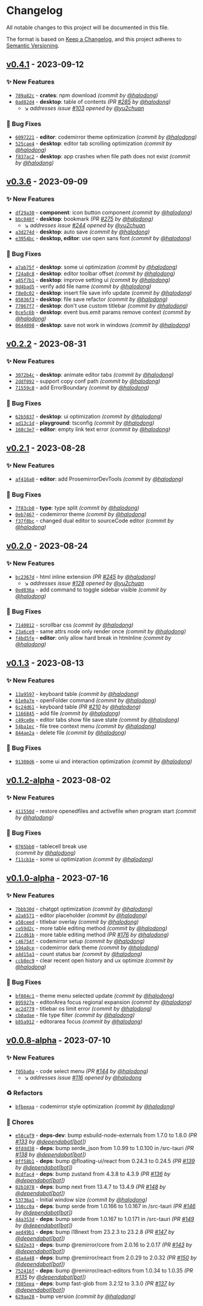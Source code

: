 # Changelog
All notable changes to this project will be documented in this file.

The format is based on [Keep a Changelog](https://keepachangelog.com/en/1.0.0/),
and this project adheres to [Semantic Versioning](https://semver.org/spec/v2.0.0.html).

## [v0.4.1] - 2023-09-12
### :sparkles: New Features
- [`789a82c`](https://github.com/linebyline-group/linebyline/commit/789a82c1824a30e08ff9f0964209fa67872c5139) - **crates**: npm download *(commit by [@halodong](https://github.com/halodong))*
- [`0ad82d4`](https://github.com/linebyline-group/linebyline/commit/0ad82d43dabb69d7ce3c28454582d335a35e3e18) - **desktop**: table of contents *(PR [#285](https://github.com/linebyline-group/linebyline/pull/285) by [@halodong](https://github.com/halodong))*
  - :arrow_lower_right: *addresses issue [#103](undefined) opened by [@yu2chuan](https://github.com/yu2chuan)*

### :bug: Bug Fixes
- [`6097221`](https://github.com/linebyline-group/linebyline/commit/6097221409cacd249345432e6fdc254838e4d002) - **editor**: codemirror theme optimization *(commit by [@halodong](https://github.com/halodong))*
- [`525cae4`](https://github.com/linebyline-group/linebyline/commit/525cae475d127a829715d7ccaaaeecf384f2978e) - **desktop**: editor tab scrolling optimization *(commit by [@halodong](https://github.com/halodong))*
- [`f837ac2`](https://github.com/linebyline-group/linebyline/commit/f837ac2f27dc194bd483aa57106990c95f09637c) - **desktop**: app crashes when file path does not exist *(commit by [@halodong](https://github.com/halodong))*


## [v0.3.6] - 2023-09-09
### :sparkles: New Features
- [`df29a30`](https://github.com/linebyline-group/linebyline/commit/df29a302ebf351fbdb722878d2151a4392585e7a) - **component**: icon button component *(commit by [@halodong](https://github.com/halodong))*
- [`bbc048f`](https://github.com/linebyline-group/linebyline/commit/bbc048f21828ac929f4c87d393612ce2c28f2c15) - **desktop**: bookmark *(PR [#275](https://github.com/linebyline-group/linebyline/pull/275) by [@halodong](https://github.com/halodong))*
  - :arrow_lower_right: *addresses issue [#244](undefined) opened by [@yu2chuan](https://github.com/yu2chuan)*
- [`a3d274d`](https://github.com/linebyline-group/linebyline/commit/a3d274d3c707a4d2144509428c4a8124a0d57d81) - **desktop**: auto save *(commit by [@halodong](https://github.com/halodong))*
- [`e3954bc`](https://github.com/linebyline-group/linebyline/commit/e3954bc29475a0da5c3c574a741787d26d797a0b) - **desktop, editor**: use open sans font *(commit by [@halodong](https://github.com/halodong))*

### :bug: Bug Fixes
- [`a7ab75f`](https://github.com/linebyline-group/linebyline/commit/a7ab75f7179105d0fb172cf920a25cdbf7c81c37) - **desktop**: some ui optimization *(commit by [@halodong](https://github.com/halodong))*
- [`f24a8c8`](https://github.com/linebyline-group/linebyline/commit/f24a8c864d333a0812733705a926a65ab5684a75) - **desktop**: editor toolbar offset *(commit by [@halodong](https://github.com/halodong))*
- [`a85f7b1`](https://github.com/linebyline-group/linebyline/commit/a85f7b1c23e19d392abb24b72208622c74ac46ba) - **desktop**: improve setting ui *(commit by [@halodong](https://github.com/halodong))*
- [`9d4bad5`](https://github.com/linebyline-group/linebyline/commit/9d4bad59f12049d710b18a981ddedd660ea562cf) - verify add file name *(commit by [@halodong](https://github.com/halodong))*
- [`f8e0c02`](https://github.com/linebyline-group/linebyline/commit/f8e0c02acd8a75e3d38f2564e667024d7785d203) - **desktop**: insert file save info update *(commit by [@halodong](https://github.com/halodong))*
- [`05836f3`](https://github.com/linebyline-group/linebyline/commit/05836f357be6fcd6cb87151ac6187849f3396e8c) - **desktop**: file save refactor *(commit by [@halodong](https://github.com/halodong))*
- [`77067f7`](https://github.com/linebyline-group/linebyline/commit/77067f728bbbe85b914ecb3c41abd8401cea2d3a) - **desktop**: don't use custom titlebar *(commit by [@halodong](https://github.com/halodong))*
- [`0ce5c6b`](https://github.com/linebyline-group/linebyline/commit/0ce5c6beb42233ac353596da686dda4b84ecd2c4) - **desktop**: event bus.emit params remove context *(commit by [@halodong](https://github.com/halodong))*
- [`0644098`](https://github.com/linebyline-group/linebyline/commit/0644098eaf1a41badc3069aafea8ca5cb498e9e6) - **desktop**: save not work in windows *(commit by [@halodong](https://github.com/halodong))*


## [v0.2.2] - 2023-08-31
### :sparkles: New Features
- [`3072b4c`](https://github.com/linebyline-group/linebyline/commit/3072b4c6a3ecdeb7fa840e2e45e82bcecc1d50b6) - **desktop**: animate editor tabs *(commit by [@halodong](https://github.com/halodong))*
- [`2ddf092`](https://github.com/linebyline-group/linebyline/commit/2ddf092fbd7575c15a331c150fac1d8e827c36da) - support copy conf path *(commit by [@halodong](https://github.com/halodong))*
- [`71559c8`](https://github.com/linebyline-group/linebyline/commit/71559c8246351e12ba7305ef25e13a7f440123ab) - add ErrorBoundary *(commit by [@halodong](https://github.com/halodong))*

### :bug: Bug Fixes
- [`62b5837`](https://github.com/linebyline-group/linebyline/commit/62b5837f0928f130c1034d2bfe3d22a0e49aaaf2) - **desktop**: ui optimization *(commit by [@halodong](https://github.com/halodong))*
- [`ad13c1d`](https://github.com/linebyline-group/linebyline/commit/ad13c1dae4b22bf3c80c4a96884d85e1bb55af61) - **playground**: tsconfig *(commit by [@halodong](https://github.com/halodong))*
- [`160c3e7`](https://github.com/linebyline-group/linebyline/commit/160c3e742e0713d4ae839ba985bda8c4170815de) - **editor**: empty link text error *(commit by [@halodong](https://github.com/halodong))*


## [v0.2.1] - 2023-08-28
### :sparkles: New Features
- [`af416a0`](https://github.com/linebyline-group/linebyline/commit/af416a07424645d473b473fe0ad40cc9d682a0f7) - **editor**: add ProsemirrorDevTools *(commit by [@halodong](https://github.com/halodong))*

### :bug: Bug Fixes
- [`7f83cb0`](https://github.com/linebyline-group/linebyline/commit/7f83cb0880d50185793c0b34e85c196a3139bc98) - **type**: type split *(commit by [@halodong](https://github.com/halodong))*
- [`0eb7467`](https://github.com/linebyline-group/linebyline/commit/0eb74670ce4e5e1aba78c968efc494838f542c1b) - codemirror theme *(commit by [@halodong](https://github.com/halodong))*
- [`f37f8bc`](https://github.com/linebyline-group/linebyline/commit/f37f8bc4caedf68271e47f0b4660556304aca651) - changed dual editor to sourceCode editor *(commit by [@halodong](https://github.com/halodong))*


## [v0.2.0] - 2023-08-24
### :sparkles: New Features
- [`bc2367d`](https://github.com/linebyline-group/linebyline/commit/bc2367da5fe9fc1bdf05810941e25b108c2ecb5c) - html inline extension *(PR [#245](https://github.com/linebyline-group/linebyline/pull/245) by [@halodong](https://github.com/halodong))*
  - :arrow_lower_right: *addresses issue [#128](undefined) opened by [@yu2chuan](https://github.com/yu2chuan)*
- [`0ed036a`](https://github.com/linebyline-group/linebyline/commit/0ed036a018fda511a255860a21b195ae3432644c) - add command to toggle sidebar visible *(commit by [@halodong](https://github.com/halodong))*

### :bug: Bug Fixes
- [`7140012`](https://github.com/linebyline-group/linebyline/commit/7140012d72dea37051e2184195cfd755c89dc441) - scrollbar css *(commit by [@halodong](https://github.com/halodong))*
- [`23a6ce9`](https://github.com/linebyline-group/linebyline/commit/23a6ce9feed57c75bf6130e765d8256b1b4e3d42) - same attrs node only render once *(commit by [@halodong](https://github.com/halodong))*
- [`f4bd5fe`](https://github.com/linebyline-group/linebyline/commit/f4bd5fe4ee4c33197a3fc85137dbf2f7d69beabe) - **editor**: only allow hard break in htmlnline *(commit by [@halodong](https://github.com/halodong))*


## [v0.1.3] - 2023-08-13
### :sparkles: New Features
- [`13a9597`](https://github.com/linebyline-group/linebyline/commit/13a959733a6ee3dbe67b6fba1c6dc8d1d2499f00) - keyboard table *(commit by [@halodong](https://github.com/halodong))*
- [`61e0a7e`](https://github.com/linebyline-group/linebyline/commit/61e0a7e810ee02af1b4760291d5af38f54ee6932) - openFolder command *(commit by [@halodong](https://github.com/halodong))*
- [`6c24d61`](https://github.com/linebyline-group/linebyline/commit/6c24d611827a9adbf0e37c859e2b64ea228301e1) - keyboard table *(PR [#210](https://github.com/linebyline-group/linebyline/pull/210) by [@halodong](https://github.com/halodong))*
- [`1166845`](https://github.com/linebyline-group/linebyline/commit/1166845fe571c678ca72b863f469ee5164f310c4) - add file *(commit by [@halodong](https://github.com/halodong))*
- [`c49ce0e`](https://github.com/linebyline-group/linebyline/commit/c49ce0ecd39dc34246795d29bb89d6559a56f260) - editor tabs show file save state *(commit by [@halodong](https://github.com/halodong))*
- [`54ba1ec`](https://github.com/linebyline-group/linebyline/commit/54ba1ecf211bf64c9a215607ada62237073931d6) - file tree context menu *(commit by [@halodong](https://github.com/halodong))*
- [`844ae2a`](https://github.com/linebyline-group/linebyline/commit/844ae2aabb9b1cfa3d38460945a91a259a24d0ed) - delete file *(commit by [@halodong](https://github.com/halodong))*

### :bug: Bug Fixes
- [`91300d6`](https://github.com/linebyline-group/linebyline/commit/91300d686fc94f4cd3658650ff0f66e2a447d972) - some ui and interaction optimization *(commit by [@halodong](https://github.com/halodong))*


## [v0.1.2-alpha] - 2023-08-02
### :sparkles: New Features
- [`411550d`](https://github.com/linebyline-group/linebyline/commit/411550d760a8f1c7987c012ef7a2533a96048af5) - restore openedfiles and activefile when program start *(commit by [@halodong](https://github.com/halodong))*

### :bug: Bug Fixes
- [`0765bb0`](https://github.com/linebyline-group/linebyline/commit/0765bb0220c74a9b55356971da254346ac90396b) - tablecell break use <br /> *(commit by [@halodong](https://github.com/halodong))*
- [`f11cb1e`](https://github.com/linebyline-group/linebyline/commit/f11cb1e0067ba5315e564457c68f46bebe2cf756) - some ui optimization *(commit by [@halodong](https://github.com/halodong))*


## [v0.1.0-alpha] - 2023-07-16
### :sparkles: New Features
- [`7bbb30d`](https://github.com/linebyline-group/linebyline/commit/7bbb30d179cd0b655bf8f22459695d345baf98d8) - chatgpt optimization *(commit by [@halodong](https://github.com/halodong))*
- [`a2a6571`](https://github.com/linebyline-group/linebyline/commit/a2a65717d2130a412029360493788c9e22152199) - editor placeholder *(commit by [@halodong](https://github.com/halodong))*
- [`a58ceed`](https://github.com/linebyline-group/linebyline/commit/a58ceed1db7f72a804da03cfa7f5ce13f0cded1f) - titlebar overlay *(commit by [@halodong](https://github.com/halodong))*
- [`ce59d2c`](https://github.com/linebyline-group/linebyline/commit/ce59d2cd95a0284ec162f91408d8501c4c366275) - more table editing method *(commit by [@halodong](https://github.com/halodong))*
- [`21cd61b`](https://github.com/linebyline-group/linebyline/commit/21cd61bb7508c4a5256f84171a9381836da8e680) - more table editing method *(PR [#176](https://github.com/linebyline-group/linebyline/pull/176) by [@halodong](https://github.com/halodong))*
- [`c46754f`](https://github.com/linebyline-group/linebyline/commit/c46754f1b000e057f3f4dc269f66a00720879f69) - codemirror setup *(commit by [@halodong](https://github.com/halodong))*
- [`594a8ce`](https://github.com/linebyline-group/linebyline/commit/594a8ce442c4e0c895dd1f819dde49f95e652d00) - codemirror dark theme *(commit by [@halodong](https://github.com/halodong))*
- [`a4d15a3`](https://github.com/linebyline-group/linebyline/commit/a4d15a3d47334781a24b95644f3b3a1d985b33bd) - count status bar *(commit by [@halodong](https://github.com/halodong))*
- [`ccb8ec9`](https://github.com/linebyline-group/linebyline/commit/ccb8ec99fc793eb367bf86666e5d03efb6e1f7f9) - clear recent open history and ux optimize *(commit by [@halodong](https://github.com/halodong))*

### :bug: Bug Fixes
- [`bf804c1`](https://github.com/linebyline-group/linebyline/commit/bf804c11fb34fcd1cf52725e27e34118adbb2640) - theme menu selected update *(commit by [@halodong](https://github.com/halodong))*
- [`895927e`](https://github.com/linebyline-group/linebyline/commit/895927e5363cb7a67d909b992ba0f7201070b860) - editorArea focus regional expansion *(commit by [@halodong](https://github.com/halodong))*
- [`ac2d779`](https://github.com/linebyline-group/linebyline/commit/ac2d77941ebfe045c0a38b2439978c745c4baecd) - titlebar os limit error *(commit by [@halodong](https://github.com/halodong))*
- [`cb0adae`](https://github.com/linebyline-group/linebyline/commit/cb0adaef9a22a0f6e1403a4ef5a8a1b51f99cbd3) - file type filter *(commit by [@halodong](https://github.com/halodong))*
- [`b85a912`](https://github.com/linebyline-group/linebyline/commit/b85a9122b54eb6d2a6f05f41031ddd26ea1c4d7b) - editorarea focus *(commit by [@halodong](https://github.com/halodong))*

## [v0.0.8-alpha] - 2023-07-10
### :sparkles: New Features
- [`f05ba0a`](https://github.com/linebyline-group/linebyline/commit/f05ba0a6a3d7bc4b51bd1908b372db06d1dbd977) - code select menu *(PR [#144](https://github.com/linebyline-group/linebyline/pull/144) by [@halodong](https://github.com/halodong))*
  - :arrow_lower_right: *addresses issue [#116](undefined) opened by [@halodong](https://github.com/halodong)*

### :recycle: Refactors
- [`bfbeeaa`](https://github.com/linebyline-group/linebyline/commit/bfbeeaa8210744ef80ce26489b54bcbb28aa343a) - codemirror style optimization *(commit by [@halodong](https://github.com/halodong))*

### :wrench: Chores
- [`e58caf9`](https://github.com/linebyline-group/linebyline/commit/e58caf9bff2155f34f923b3d3a5f80c6801b043c) - **deps-dev**: bump esbuild-node-externals from 1.7.0 to 1.8.0 *(PR [#133](https://github.com/linebyline-group/linebyline/pull/133) by [@dependabot[bot]](https://github.com/apps/dependabot))*
- [`0fddd30`](https://github.com/linebyline-group/linebyline/commit/0fddd305817818e81a58702c0dc7de408714fd7d) - **deps**: bump serde_json from 1.0.99 to 1.0.100 in /src-tauri *(PR [#138](https://github.com/linebyline-group/linebyline/pull/138) by [@dependabot[bot]](https://github.com/apps/dependabot))*
- [`0ff58b1`](https://github.com/linebyline-group/linebyline/commit/0ff58b13f8682656bbcaa3e0991cf01058bb6b8c) - **deps**: bump @floating-ui/react from 0.24.3 to 0.24.5 *(PR [#139](https://github.com/linebyline-group/linebyline/pull/139) by [@dependabot[bot]](https://github.com/apps/dependabot))*
- [`8cdfac4`](https://github.com/linebyline-group/linebyline/commit/8cdfac4af44103f22070db2b0ef00f041ca4f508) - **deps**: bump zustand from 4.3.8 to 4.3.9 *(PR [#136](https://github.com/linebyline-group/linebyline/pull/136) by [@dependabot[bot]](https://github.com/apps/dependabot))*
- [`02b1078`](https://github.com/linebyline-group/linebyline/commit/02b1078e85a3807c0813ffb32b874f22c4a76b59) - **deps**: bump next from 13.4.7 to 13.4.9 *(PR [#148](https://github.com/linebyline-group/linebyline/pull/148) by [@dependabot[bot]](https://github.com/apps/dependabot))*
- [`53736a1`](https://github.com/linebyline-group/linebyline/commit/53736a1abc314e7918486a878d0808da8b0b1dc6) - Initial window size *(commit by [@halodong](https://github.com/halodong))*
- [`150cc0a`](https://github.com/linebyline-group/linebyline/commit/150cc0adcf7be1feca5763eea137d1cb65335f55) - **deps**: bump serde from 1.0.166 to 1.0.167 in /src-tauri *(PR [#146](https://github.com/linebyline-group/linebyline/pull/146) by [@dependabot[bot]](https://github.com/apps/dependabot))*
- [`44a353d`](https://github.com/linebyline-group/linebyline/commit/44a353d25e835825bacdee486bd67ffd27049bd1) - **deps**: bump serde from 1.0.167 to 1.0.171 in /src-tauri *(PR [#149](https://github.com/linebyline-group/linebyline/pull/149) by [@dependabot[bot]](https://github.com/apps/dependabot))*
- [`aed49b1`](https://github.com/linebyline-group/linebyline/commit/aed49b1bba0f80c661d6e690da24e538c4b73355) - **deps**: bump i18next from 23.2.3 to 23.2.8 *(PR [#147](https://github.com/linebyline-group/linebyline/pull/147) by [@dependabot[bot]](https://github.com/apps/dependabot))*
- [`62d2e33`](https://github.com/linebyline-group/linebyline/commit/62d2e33edb16a14f1db7d720cf270855576b978f) - **deps**: bump @remirror/core from 2.0.16 to 2.0.17 *(PR [#143](https://github.com/linebyline-group/linebyline/pull/143) by [@dependabot[bot]](https://github.com/apps/dependabot))*
- [`45a4a48`](https://github.com/linebyline-group/linebyline/commit/45a4a4861299c508493e606aaf4d00f5db8bba85) - **deps**: bump @remirror/react from 2.0.29 to 2.0.32 *(PR [#150](https://github.com/linebyline-group/linebyline/pull/150) by [@dependabot[bot]](https://github.com/apps/dependabot))*
- [`752416f`](https://github.com/linebyline-group/linebyline/commit/752416f4d18a786c5c95f283c64b60c2883182d7) - **deps**: bump @remirror/react-editors from 1.0.34 to 1.0.35 *(PR [#135](https://github.com/linebyline-group/linebyline/pull/135) by [@dependabot[bot]](https://github.com/apps/dependabot))*
- [`f805eea`](https://github.com/linebyline-group/linebyline/commit/f805eeaa245f3808d62002f4d54ef746b9e591ea) - **deps**: bump fast-glob from 3.2.12 to 3.3.0 *(PR [#137](https://github.com/linebyline-group/linebyline/pull/137) by [@dependabot[bot]](https://github.com/apps/dependabot))*
- [`629ae28`](https://github.com/linebyline-group/linebyline/commit/629ae288d534b8b4c67fa2386cb2f1529f8b8793) - bump version *(commit by [@halodong](https://github.com/halodong))*


[v0.0.8-alpha]: https://github.com/linebyline-group/linebyline/compare/v0.0.7-alpha...v0.0.8-alpha
[v0.1.0-alpha]: https://github.com/linebyline-group/linebyline/compare/v0.0.8-alpha...v0.1.0-alpha

[v0.1.1-alpha]: https://github.com/linebyline-group/linebyline/compare/v0.1.0-alpha...v0.1.1-alpha
[v0.1.2-alpha]: https://github.com/linebyline-group/linebyline/compare/v0.1.0-alpha...v0.1.2-alpha

[v0.1.3]: https://github.com/linebyline-group/linebyline/compare/v0.1.2-alpha...v0.1.3
[v0.2.0]: https://github.com/linebyline-group/linebyline/compare/v0.1.3...v0.2.0
[v0.2.1]: https://github.com/linebyline-group/linebyline/compare/v0.2.0...v0.2.1
[v0.2.2]: https://github.com/linebyline-group/linebyline/compare/v0.2.1...v0.2.2
[v0.3.6]: https://github.com/linebyline-group/linebyline/compare/v0.2.2...v0.3.6
[v0.4.1]: https://github.com/linebyline-group/linebyline/compare/v0.3.6...v0.4.1